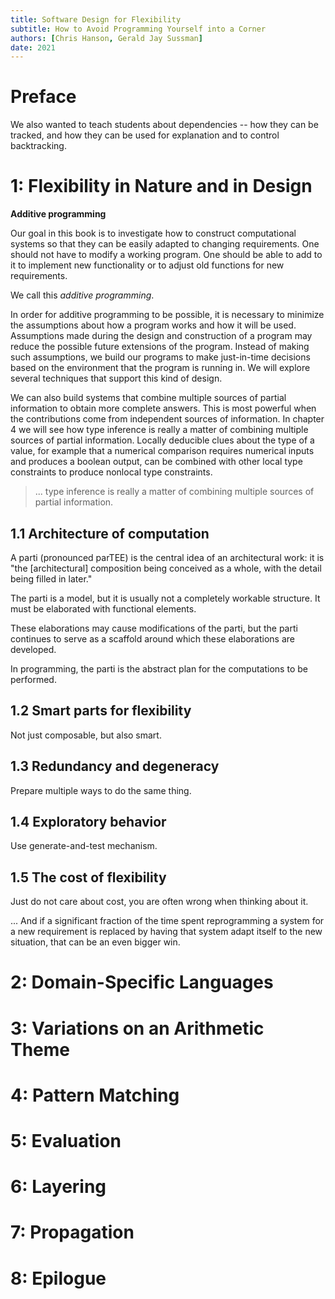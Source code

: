 ```yaml
---
title: Software Design for Flexibility
subtitle: How to Avoid Programming Yourself into a Corner
authors: [Chris Hanson, Gerald Jay Sussman]
date: 2021
---
```


# Preface

We also wanted to teach students about dependencies -- how they can be tracked,
and how they can be used for explanation and to control backtracking.

# 1: Flexibility in Nature and in Design

**Additive programming**

Our goal in this book is to investigate how to construct
computational systems so that they can be easily adapted to
changing requirements. One should not have to modify a working
program. One should be able to add to it to implement new
functionality or to adjust old functions for new requirements.

We call this *additive programming*.

In order for additive programming to be possible, it is necessary
to minimize the assumptions about how a program works and how
it will be used. Assumptions made during the design and
construction of a program may reduce the possible future
extensions of the program. Instead of making such assumptions, we
build our programs to make just-in-time decisions based on the
environment that the program is running in. We will explore several
techniques that support this kind of design.

We can also build systems that combine multiple sources of
partial information to obtain more complete answers. This is most
powerful when the contributions come from independent sources of
information. In chapter 4 we will see how type inference is really a
matter of combining multiple sources of partial information. Locally
deducible clues about the type of a value, for example that a
numerical comparison requires numerical inputs and produces a
boolean output, can be combined with other local type constraints
to produce nonlocal type constraints.

> ... type inference is really a matter of combining multiple sources of partial information.

## 1.1 Architecture of computation

A parti (pronounced parTEE) is the central idea of an architectural work:
it is "the [architectural] composition being conceived as a whole,
with the detail being filled in later."

The parti is a model, but it is usually not a completely workable structure.
It must be elaborated with functional elements.

These elaborations may cause modifications of the parti,
but the parti continues to serve as a scaffold
around which these elaborations are developed.

In programming, the parti is the abstract plan for the computations to be performed.

## 1.2 Smart parts for flexibility

Not just composable, but also smart.

## 1.3 Redundancy and degeneracy

Prepare multiple ways to do the same thing.

## 1.4 Exploratory behavior

Use generate-and-test mechanism.

## 1.5 The cost of flexibility

Just do not care about cost, you are often wrong when thinking about it.

... And if a significant fraction of the time spent reprogramming a system for a new requirement
is replaced by having that system adapt itself to the new situation,
that can be an even bigger win.

# 2: Domain-Specific Languages

# 3: Variations on an Arithmetic Theme

# 4: Pattern Matching

# 5: Evaluation

# 6: Layering

# 7: Propagation

# 8: Epilogue
